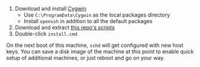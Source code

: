 1. Download and install [Cygwin](http://cygwin.com/setup.exe)
   * Use `C:\ProgramData\Cygwin` as the local packages directory
   * Install `openssh` in addition to all the default packages
2. Download and extract [this repo's scripts](https://github.com/aroben/winbootstrap/zipball/master)
3. Double-click `install.cmd`

On the next boot of this machine, `sshd` will get configured with new host
keys. You can save a disk image of the machine at this point to enable quick
setup of additional machines, or just reboot and go on your way.
